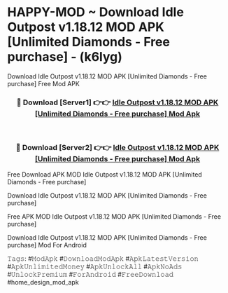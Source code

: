 # HAPPY-MOD ~ Download Idle Outpost v1.18.12 MOD APK [Unlimited Diamonds - Free purchase] - (k6lyg)
Download Idle Outpost v1.18.12 MOD APK [Unlimited Diamonds - Free purchase] Free Mod APK

<div align="center">
<h3>🔴 Download [Server1] 👉👉 <a href="https://apk-comot.site?title=Idle_Outpost_v1.18.12_MOD_APK_[Unlimited_Diamonds_-_Free_purchase]">Idle Outpost v1.18.12 MOD APK [Unlimited Diamonds - Free purchase] Mod Apk</a></h3><br>

<h3>🔴 Download [Server2] 👉👉 <a href="https://apk-comot.site?title=Idle_Outpost_v1.18.12_MOD_APK_[Unlimited_Diamonds_-_Free_purchase]">Idle Outpost v1.18.12 MOD APK [Unlimited Diamonds - Free purchase] Mod Apk</a></h3>
</div>


Free Download APK MOD Idle Outpost v1.18.12 MOD APK [Unlimited Diamonds - Free purchase]

Download Idle Outpost v1.18.12 MOD APK [Unlimited Diamonds - Free purchase] 

Free APK MOD Idle Outpost v1.18.12 MOD APK [Unlimited Diamonds - Free purchase] 

Download Idle Outpost v1.18.12 MOD APK [Unlimited Diamonds - Free purchase] Mod For Android

𝚃𝚊𝚐𝚜: #𝙼𝚘𝚍𝙰𝚙𝚔 #𝙳𝚘𝚠𝚗𝚕𝚘𝚊𝚍𝙼𝚘𝚍𝙰𝚙𝚔 #𝙰𝚙𝚔𝙻𝚊𝚝𝚎𝚜𝚝𝚅𝚎𝚛𝚜𝚒𝚘𝚗 #𝙰𝚙𝚔𝚄𝚗𝚕𝚒𝚖𝚒𝚝𝚎𝚍𝙼𝚘𝚗𝚎𝚢 #𝙰𝚙𝚔𝚄𝚗𝚕𝚘𝚌𝚔𝙰𝚕𝚕 #𝙰𝚙𝚔𝙽𝚘𝙰𝚍𝚜 #𝚄𝚗𝚕𝚘𝚌𝚔𝙿𝚛𝚎𝚖𝚒𝚞𝚖 #𝙵𝚘𝚛𝙰𝚗𝚍𝚛𝚘𝚒𝚍 #𝙵𝚛𝚎𝚎𝙳𝚘𝚠𝚗𝚕𝚘𝚊𝚍 #home_design_mod_apk